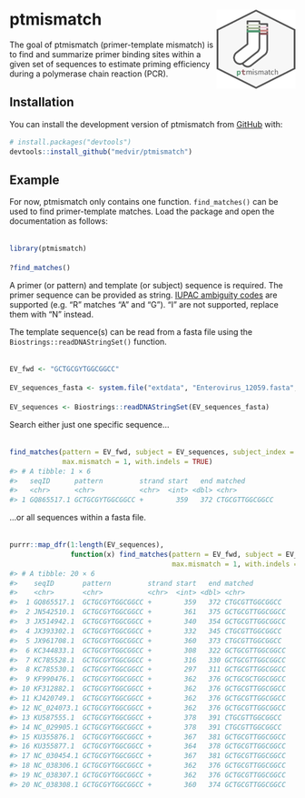 
<!-- README.md is generated from README.Rmd. Please edit that file -->

# ptmismatch <img src='man/figures/logo.png' align="right" height="139" />

<!-- badges: start -->
<!-- badges: end -->

The goal of ptmismatch (primer-template mismatch) is to find and
summarize primer binding sites within a given set of sequences to
estimate priming efficiency during a polymerase chain reaction (PCR).

## Installation

You can install the development version of ptmismatch from
[GitHub](https://github.com/) with:

``` r
# install.packages("devtools")
devtools::install_github("medvir/ptmismatch")
```

## Example

For now, ptmismatch only contains one function. `find_matches()` can be
used to find primer-template matches. Load the package and open the
documentation as follows:

``` r

library(ptmismatch)

?find_matches()
```

A primer (or pattern) and template (or subject) sequence is required.
The primer sequence can be provided as string. [IUPAC ambiguity
codes](https://www.bioinformatics.org/sms/iupac.html) are supported
(e.g. “R” matches “A” and “G”). “I” are not supported, replace them with
“N” instead.

The template sequence(s) can be read from a fasta file using the
`Biostrings::readDNAStringSet()` function.

``` r

EV_fwd <- "GCTGCGYTGGCGGCC"

EV_sequences_fasta <- system.file("extdata", "Enterovirus_12059.fasta", package="ptmismatch")

EV_sequences <- Biostrings::readDNAStringSet(EV_sequences_fasta)
```

Search either just one specific sequence…

``` r

find_matches(pattern = EV_fwd, subject = EV_sequences, subject_index = 1,
             max.mismatch = 1, with.indels = TRUE)
#> # A tibble: 1 × 6
#>   seqID      pattern         strand start   end matched       
#>   <chr>      <chr>           <chr>  <int> <dbl> <chr>         
#> 1 GQ865517.1 GCTGCGYTGGCGGCC +        359   372 CTGCGTTGGCGGCC
```

…or all sequences within a fasta file.

``` r

purrr::map_dfr(1:length(EV_sequences),
               function(x) find_matches(pattern = EV_fwd, subject = EV_sequences, subject_index = x,
                                        max.mismatch = 1, with.indels = TRUE))
#> # A tibble: 20 × 6
#>    seqID       pattern         strand start   end matched        
#>    <chr>       <chr>           <chr>  <int> <dbl> <chr>          
#>  1 GQ865517.1  GCTGCGYTGGCGGCC +        359   372 CTGCGTTGGCGGCC 
#>  2 JN542510.1  GCTGCGYTGGCGGCC +        361   375 GCTGCGTTGGCGGCC
#>  3 JX514942.1  GCTGCGYTGGCGGCC +        340   354 GCTGCGTTGGCGGCC
#>  4 JX393302.1  GCTGCGYTGGCGGCC +        332   345 CTGCGTTGGCGGCC 
#>  5 JX961708.1  GCTGCGYTGGCGGCC +        360   373 CTGCGTTGGCGGCC 
#>  6 KC344833.1  GCTGCGYTGGCGGCC +        308   322 GCTGCGTTGGCGGCC
#>  7 KC785528.1  GCTGCGYTGGCGGCC +        316   330 GCTGCGTTGGCGGCC
#>  8 KC785530.1  GCTGCGYTGGCGGCC +        297   311 GCTGCGTTGGCGGCC
#>  9 KF990476.1  GCTGCGYTGGCGGCC +        362   376 GCTGCGCTGGCGGCC
#> 10 KF312882.1  GCTGCGYTGGCGGCC +        362   376 GCTGCGTTGGCGGCC
#> 11 KJ420749.1  GCTGCGYTGGCGGCC +        362   376 GCTGCGTTGGCGGCC
#> 12 NC_024073.1 GCTGCGYTGGCGGCC +        362   376 GCTGCGTTGGCGGCC
#> 13 KU587555.1  GCTGCGYTGGCGGCC +        378   391 CTGCGTTGGCGGCC 
#> 14 NC_029905.1 GCTGCGYTGGCGGCC +        378   391 CTGCGTTGGCGGCC 
#> 15 KU355876.1  GCTGCGYTGGCGGCC +        367   381 GCTGCGTTGGCGGCC
#> 16 KU355877.1  GCTGCGYTGGCGGCC +        364   378 GCTGCGTTGGCGGCC
#> 17 NC_030454.1 GCTGCGYTGGCGGCC +        367   381 GCTGCGTTGGCGGCC
#> 18 NC_038306.1 GCTGCGYTGGCGGCC +        362   376 GCTGCGTTGGCGGCC
#> 19 NC_038307.1 GCTGCGYTGGCGGCC +        362   376 GCTGCGTTGGCGGCC
#> 20 NC_038308.1 GCTGCGYTGGCGGCC +        360   374 GCTGCGTTGGCGGCC
```
